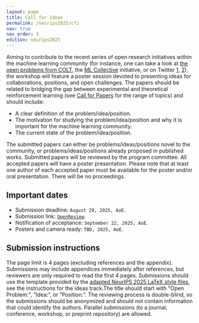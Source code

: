 ```yaml
---
layout: page
title: Call for Ideas
permalink: /neurips2025/cfi
nav: true
nav_order: 3
edition: neurips2025
---
```


Aiming to contribute to the recent series of open research initiatives within the machine learning community (for instance, one can take a look at [the open problems from COLT](https://learningtheory.org/colt2023/cfp.html#openproblems), the [ML Collective](https://mlcollective.org/) initiative, or on Twitter [1](https://x.com/BlancheMinerva/status/1741855005601141091), [2](https://x.com/ziv_ravid/status/1780297953782984953)), the workshop will feature a poster session devoted to presenting ideas for collaborations, positions, and open challenges. The papers should be related to bridging the gap between experimental and theoretical reinforcement learning (see [Call for Papers](/neurips2025/cfp) for the range of topics) and should include:
- A clear definition of the problem/idea/position.
- The motivation for studying the problem/idea/position and why it is important for the machine learning community.
- The current state of the problem/idea/position.

The submitted papers can either be problems/ideas/positions novel to the community, or problems/ideas/positions already proposed in published works. Submitted papers will be reviewed by the program committee. All accepted papers will have a poster presentation. Please note that at least one author of each accepted paper must be available for the poster and/or oral presentation. There will be no proceedings.

<h2>Important dates</h2>

- Submission deadline: ``August 29, 2025, AoE``.
- Submission link: [``OpenReview``](https://openreview.net/group?id=NeurIPS.cc/2025/Workshop/ARLET).
- Notification of acceptance: ``September 22, 2025, AoE``.
- Posters and camera ready: ``TBD, 2025, AoE``.

<h2>Submission instructions</h2>

The page limit is 4 pages (excluding references and the appendix). Submissions may include appendices immediately after references, but reviewers are only required to read the first 4 pages. Submissions should use the template provided by the [adapted NeurIPS 2025 LaTeX style files](/assets/files/arlet2025_style.zip), see the instructions for the ideas track.The title should start with "Open Problem:", ”Idea:”, or ”Position:”. The reviewing process is double-blind, so the submissions should be anonymized and should not contain information that could identify the authors. Parallel submissions (to a journal, conference, workshop, or preprint repository) are allowed.
